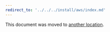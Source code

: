```yaml
---
redirect_to: '../../../install/aws/index.md'
---
```


This document was moved to [another location](../../../install/aws/index.md).

<!-- This redirect file can be deleted February 1, 2021, or later. -->
<!-- Before deletion, see: https://docs.gitlab.com/ee/development/documentation/#move-or-rename-a-page -->
